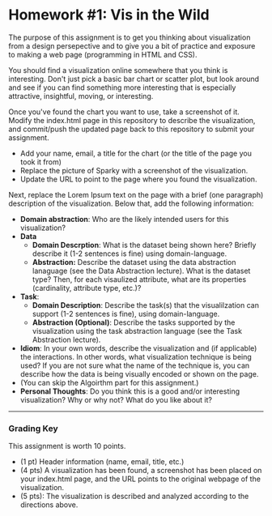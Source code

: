 # Homework #1: Vis in the Wild

The purpose of this assignment is to get you thinking about visualization from a design persepective and to give you a bit of practice and exposure to making a web page (programming in HTML and CSS).

You should find a visualization online somewhere that you think is interesting. Don't just pick a basic bar chart or scatter plot, but look around and see if you can find something more interesting that is especially attractive, insightful, moving, or interesting.

Once you've found the chart you want to use, take a screenshot of it. Modify the index.html page in this repository to describe the visualization, and commit/push the updated page back to this repository to submit your assignment.

- Add your name, email, a title for the chart (or the title of the page you took it from)
- Replace the picture of Sparky with a screenshot of the visualization.
- Update the URL to point to the page where you found the visualization.

Next, replace the Lorem Ipsum text on the page with a brief (one paragraph) description of the visualization. Below that, add the following information:

- **Domain abstraction**: Who are the likely intended users for this visualization?
- **Data**
  - **Domain Descrption**: What is the dataset being shown here? Briefly describe it (1-2 sentences is fine) using domain-language.
  - **Abstraction:** Describe the dataset using the data abstraction lanaguage (see the Data Abstraction lecture). What is the dataset type? Then, for each visaulized attribute, what are its properties (cardinality, attribute type, etc.)?
- **Task**: 
  - **Domain Description**: Describe the task(s) that the visualilzation can support (1-2 sentences is fine), using domain-language.
  - **Abstraction (Optional)**: Describe the tasks supported by the visualization using the task abstraction language (see the Task Abstraction lecture).
- **Idiom**: In your own words, describe the visualization and (if applicable) the interactions. In other words, what visualization technique is being used? If you are not sure what the name of the technique is, you can describe how the data is being visually encoded or shown on the page.
- (You can skip the Algoirthm part for this assignment.)
- **Personal Thoughts**: Do you think this is a good and/or interesting visualization? Why or why not? What do you like about it?

--- 

### Grading Key

This assignment is worth 10 points.

- (1 pt) Header information (name, email, title, etc.)
- (4 pts) A visualization has been found, a screenshot has been placed on your index.html page, and the URL points to the original webpage of the visualization.
- (5 pts): The visualization is described and analyzed according to the directions above.